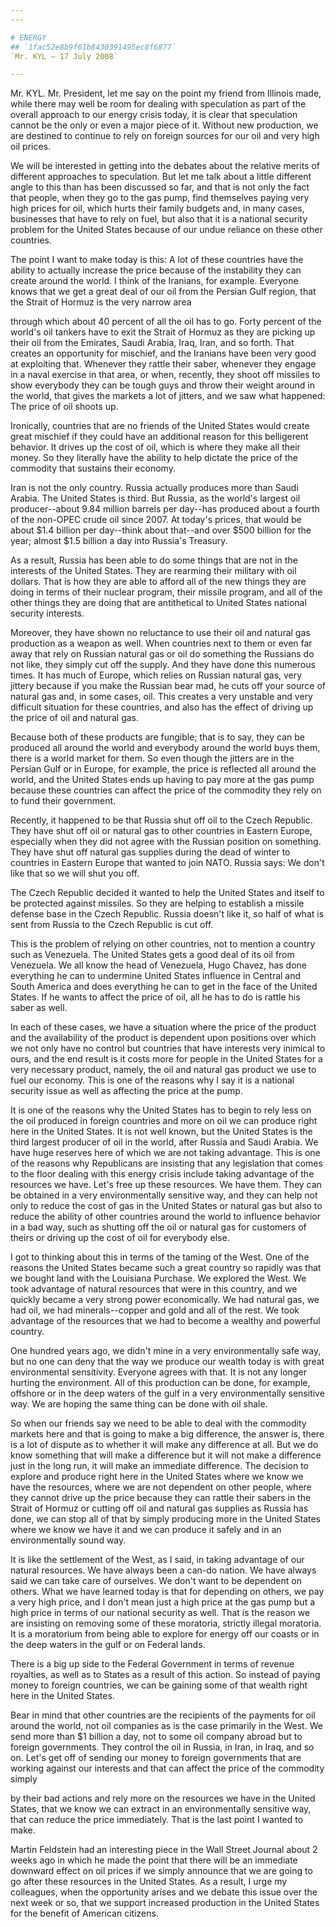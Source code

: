 ```yaml
---
---

# ENERGY
## `1fac52e8b9f61b8430391495ec8f6877`
`Mr. KYL — 17 July 2008`

---
```



Mr. KYL. Mr. President, let me say on the point my friend from 
Illinois made, while there may well be room for dealing with 
speculation as part of the overall approach to our energy crisis today, 
it is clear that speculation cannot be the only or even a major piece 
of it. Without new production, we are destined to continue to rely on 
foreign sources for our oil and very high oil prices.

We will be interested in getting into the debates about the relative 
merits of different approaches to speculation. But let me talk about a 
little different angle to this than has been discussed so far, and that 
is not only the fact that people, when they go to the gas pump, find 
themselves paying very high prices for oil, which hurts their family 
budgets and, in many cases, businesses that have to rely on fuel, but 
also that it is a national security problem for the United States 
because of our undue reliance on these other countries.

The point I want to make today is this: A lot of these countries have 
the ability to actually increase the price because of the instability 
they can create around the world. I think of the Iranians, for example. 
Everyone knows that we get a great deal of our oil from the Persian 
Gulf region, that the Strait of Hormuz is the very narrow area


through which about 40 percent of all the oil has to go. Forty percent 
of the world's oil tankers have to exit the Strait of Hormuz as they 
are picking up their oil from the Emirates, Saudi Arabia, Iraq, Iran, 
and so forth. That creates an opportunity for mischief, and the 
Iranians have been very good at exploiting that. Whenever they rattle 
their saber, whenever they engage in a naval exercise in that area, or 
when, recently, they shoot off missiles to show everybody they can be 
tough guys and throw their weight around in the world, that gives the 
markets a lot of jitters, and we saw what happened: The price of oil 
shoots up.

Ironically, countries that are no friends of the United States would 
create great mischief if they could have an additional reason for this 
belligerent behavior. It drives up the cost of oil, which is where they 
make all their money. So they literally have the ability to help 
dictate the price of the commodity that sustains their economy.

Iran is not the only country. Russia actually produces more than 
Saudi Arabia. The United States is third. But Russia, as the world's 
largest oil producer--about 9.84 million barrels per day--has produced 
about a fourth of the non-OPEC crude oil since 2007. At today's prices, 
that would be about $1.4 billion per day--think about that--and over 
$500 billion for the year; almost $1.5 billion a day into Russia's 
Treasury.

As a result, Russia has been able to do some things that are not in 
the interests of the United States. They are rearming their military 
with oil dollars. That is how they are able to afford all of the new 
things they are doing in terms of their nuclear program, their missile 
program, and all of the other things they are doing that are 
antithetical to United States national security interests.

Moreover, they have shown no reluctance to use their oil and natural 
gas production as a weapon as well. When countries next to them or even 
far away that rely on Russian natural gas or oil do something the 
Russians do not like, they simply cut off the supply. And they have 
done this numerous times. It has much of Europe, which relies on 
Russian natural gas, very jittery because if you make the Russian bear 
mad, he cuts off your source of natural gas and, in some cases, oil. 
This creates a very unstable and very difficult situation for these 
countries, and also has the effect of driving up the price of oil and 
natural gas.


Because both of these products are fungible; that is to say, they can 
be produced all around the world and everybody around the world buys 
them, there is a world market for them. So even though the jitters are 
in the Persian Gulf or in Europe, for example, the price is reflected 
all around the world, and the United States ends up having to pay more 
at the gas pump because these countries can affect the price of the 
commodity they rely on to fund their government.

Recently, it happened to be that Russia shut off oil to the Czech 
Republic. They have shut off oil or natural gas to other countries in 
Eastern Europe, especially when they did not agree with the Russian 
position on something. They have shut off natural gas supplies during 
the dead of winter to countries in Eastern Europe that wanted to join 
NATO. Russia says: We don't like that so we will shut you off.

The Czech Republic decided it wanted to help the United States and 
itself to be protected against missiles. So they are helping to 
establish a missile defense base in the Czech Republic. Russia doesn't 
like it, so half of what is sent from Russia to the Czech Republic is 
cut off.

This is the problem of relying on other countries, not to mention a 
country such as Venezuela. The United States gets a good deal of its 
oil from Venezuela. We all know the head of Venezuela, Hugo Chavez, has 
done everything he can to undermine United States influence in Central 
and South America and does everything he can to get in the face of the 
United States. If he wants to affect the price of oil, all he has to do 
is rattle his saber as well.

In each of these cases, we have a situation where the price of the 
product and the availability of the product is dependent upon positions 
over which we not only have no control but countries that have 
interests very inimical to ours, and the end result is it costs more 
for people in the United States for a very necessary product, namely, 
the oil and natural gas product we use to fuel our economy. This is one 
of the reasons why I say it is a national security issue as well as 
affecting the price at the pump.

It is one of the reasons why the United States has to begin to rely 
less on the oil produced in foreign countries and more on oil we can 
produce right here in the United States. It is not well known, but the 
United States is the third largest producer of oil in the world, after 
Russia and Saudi Arabia. We have huge reserves here of which we are not 
taking advantage. This is one of the reasons why Republicans are 
insisting that any legislation that comes to the floor dealing with 
this energy crisis include taking advantage of the resources we have. 
Let's free up these resources. We have them. They can be obtained in a 
very environmentally sensitive way, and they can help not only to 
reduce the cost of gas in the United States or natural gas but also to 
reduce the ability of other countries around the world to influence 
behavior in a bad way, such as shutting off the oil or natural gas for 
customers of theirs or driving up the cost of oil for everybody else.

I got to thinking about this in terms of the taming of the West. One 
of the reasons the United States became such a great country so rapidly 
was that we bought land with the Louisiana Purchase. We explored the 
West. We took advantage of natural resources that were in this country, 
and we quickly became a very strong power economically. We had natural 
gas, we had oil, we had minerals--copper and gold and all of the rest. 
We took advantage of the resources that we had to become a wealthy and 
powerful country.

One hundred years ago, we didn't mine in a very environmentally safe 
way, but no one can deny that the way we produce our wealth today is 
with great environmental sensitivity. Everyone agrees with that. It is 
not any longer hurting the environment. All of this production can be 
done, for example, offshore or in the deep waters of the gulf in a very 
environmentally sensitive way. We are hoping the same thing can be done 
with oil shale.

So when our friends say we need to be able to deal with the commodity 
markets here and that is going to make a big difference, the answer is, 
there is a lot of dispute as to whether it will make any difference at 
all. But we do know something that will make a difference but it will 
not make a difference just in the long run, it will make an immediate 
difference. The decision to explore and produce right here in the 
United States where we know we have the resources, where we are not 
dependent on other people, where they cannot drive up the price because 
they can rattle their sabers in the Strait of Hormuz or cutting off oil 
and natural gas supplies as Russia has done, we can stop all of that by 
simply producing more in the United States where we know we have it and 
we can produce it safely and in an environmentally sound way.

It is like the settlement of the West, as I said, in taking advantage 
of our natural resources. We have always been a can-do nation. We have 
always said we can take care of ourselves. We don't want to be 
dependent on others. What we have learned today is that for depending 
on others, we pay a very high price, and I don't mean just a high price 
at the gas pump but a high price in terms of our national security as 
well. That is the reason we are insisting on removing some of these 
moratoria, strictly illegal moratoria. It is a moratorium from being 
able to explore for energy off our coasts or in the deep waters in the 
gulf or on Federal lands.

There is a big up side to the Federal Government in terms of revenue 
royalties, as well as to States as a result of this action. So instead 
of paying money to foreign countries, we can be gaining some of that 
wealth right here in the United States.

Bear in mind that other countries are the recipients of the payments 
for oil around the world, not oil companies as is the case primarily in 
the West. We send more than $1 billion a day, not to some oil company 
abroad but to foreign governments. They control the oil in Russia, in 
Iran, in Iraq, and so on. Let's get off of sending our money to foreign 
governments that are working against our interests and that can affect 
the price of the commodity simply


by their bad actions and rely more on the resources we have in the 
United States, that we know we can extract in an environmentally 
sensitive way, that can reduce the price immediately. That is the last 
point I wanted to make.

Martin Feldstein had an interesting piece in the Wall Street Journal 
about 2 weeks ago in which he made the point that there will be an 
immediate downward effect on oil prices if we simply announce that we 
are going to go after these resources in the United States. As a 
result, I urge my colleagues, when the opportunity arises and we debate 
this issue over the next week or so, that we support increased 
production in the United States for the benefit of American citizens.